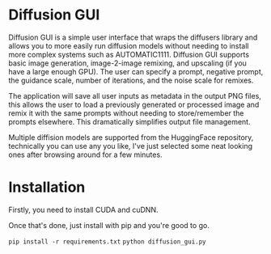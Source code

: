 # Diffusion GUI
Diffusion GUI is a simple user interface that wraps the diffusers library and allows you to more easily run diffusion models without needing to install more complex systems such as AUTOMATIC1111. Diffusion GUI supports basic image generation, image-2-image remixing, and upscaling (if you have a large enough GPU). The user can specify a prompt, negative prompt, the guidance scale, number of iterations, and the noise scale for remixes.

The application will save all user inputs as metadata in the output PNG files, this allows the user to load a previously generated or processed image and remix it with the same prompts without needing to store/remember the prompts elsewhere. This dramatically simplifies output file management.

Multiple diffision models are supported from the HuggingFace repository, technically you can use any you like, I've just selected some neat looking ones after browsing around for a few minutes.

# Installation
Firstly, you need to install CUDA and cuDNN.

Once that's done, just install with pip and you're good to go.

```pip install -r requirements.txt```
```python diffusion_gui.py```